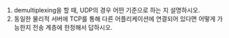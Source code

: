 1. demultiplexing을 할 때, UDP의 경우 어떤 기준으로 하는 지 설명하시오.
2. 동일한 물리적 서버에 TCP를 통해 다른 어플리케이션에 연결되어 있다면 어떻게 가능한지 전송 계층에 한정해서 답하시오.